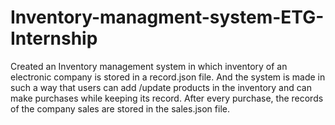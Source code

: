 # Inventory-managment-system-ETG-Internship
 Created an Inventory management system in which inventory of an electronic company is stored in a record.json file. And the system is made in such a way that users can add /update products in the inventory and can make purchases while keeping its record.  After every purchase, the records of the company sales are stored in the sales.json file.

